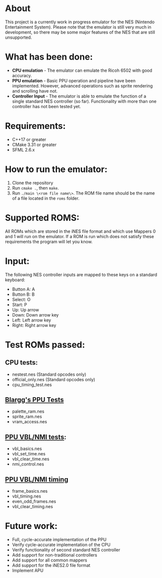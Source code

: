 
# About

This project is a currently work in progress emulator for the NES (Nintendo Entertainment System). Please note that the emulator is still very much in development, so there may be some major features of the NES that are still unsupported.

# What has been done:

- **CPU emulation** - 
  The emulator can emulate the Ricoh 6502 with good accuracy.
- **PPU emulation** -
  Basic PPU operation and pipeline have been implemented. However, advanced operations such as sprite rendering and scrolling have not.
- **Controller Input** -
  The emulator is able to emulate the function of a single standard NES controller (so far). Functionality with more than one controller has not been tested yet.

# Requirements:

- C++17 or greater
- CMake 3.31 or greater
- SFML 2.6.x

# How to run the emulator:

1. Clone the repository
2. Run ```cmake .```, then ```make```.
3. Run ```./main \<rom file name\>```. The ROM file name should be the name of a file located in the ```roms``` folder.

# Supported ROMS:

All ROMs which are stored in the iNES file format and which use Mappers 0 and 1 will run on the emulator. If a ROM is run which does not satisfy these requirements the program will let you know.

# Input:

The following NES controller inputs are mapped to these keys on a standard keyboard:

- Button A: A
- Button B: B
- Select: O
- Start: P
- Up: Up arrow
- Down: Down arrow key
- Left: Left arrow key
- Right: Right arrow key

# Test ROMs passed:

## CPU tests:

- nestest.nes (Standard opcodes only)
- official_only.nes (Standard opcodes only)
- cpu_timing_test.nes

## [Blargg's PPU Tests](https://github.com/christopherpow/nes-test-roms/tree/master/blargg_ppu_tests_2005.09.15b)

- palette_ram.nes
- sprite_ram.nes
- vram_access.nes

## [PPU VBL/NMI tests](https://github.com/christopherpow/nes-test-roms/tree/master/ppu_vbl_nmi):

- vbl_basics.nes
- vbl_set_time.nes
- vbl_clear_time.nes
- nmi_control.nes

## [PPU VBL/NMI timing](https://github.com/christopherpow/nes-test-roms/tree/master/vbl_nmi_timing)

- frame_basics.nes
- vbl_timing.nes
- even_odd_frames.nes
- vbl_clear_timing.nes

# Future work:

- Full, cycle-accurate implementation of the PPU
- Verify cycle-accurate implementation of the CPU
- Verify functionality of second standard NES controller
- Add support for non-traditional controllers
- Add support for all common mappers
- Add support for the iNES2.0 file format
- Implement APU
